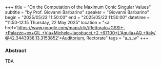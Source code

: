 +++
title = "On the Computation of the Maximum Conic Singular Values"
subtitle = "by Prof. Giovanni Barbarino"
speaker = "Giovanni Barbarino"
begin = "2025/05/22  11:50:00"
end = "2025/05/22  11:50:00"
datetime = "11:50-12:15 Thursday, 22 May 2025"
location = "<a href='https://www.google.com/maps/dir//Rettorato+GSSI+-+Palazzo+ex+GIL,+Via+Michele+Iacobucci,+2,+67100+L'Aquila+AQ,+Italy/@42.3443938,13.3153852'>Auditorium, Rectorate</a>"
tags = "a_s_w"
+++

### Abstract
TBA
